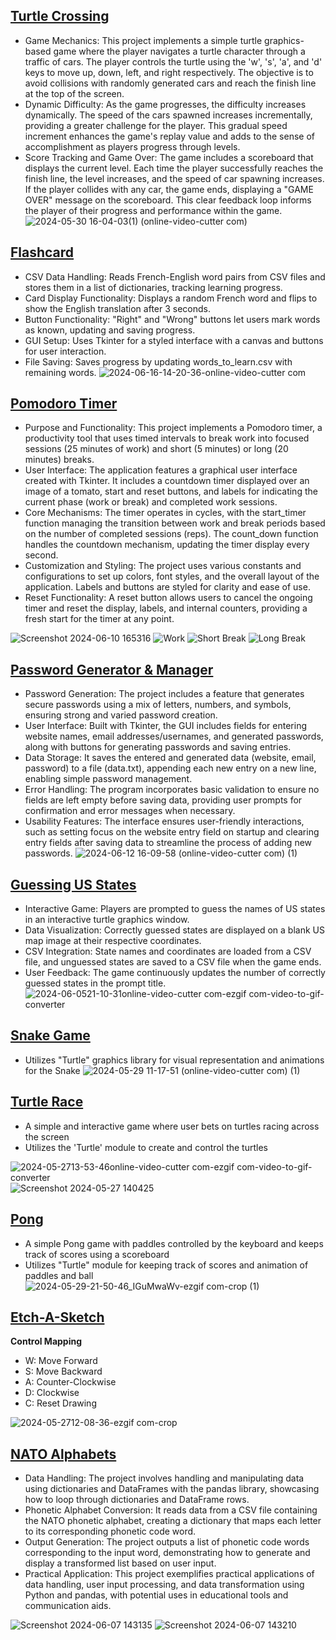 ## [Turtle Crossing](https://github.com/xinconggg/Mini-Python-Projects/blob/master/Turtle%20Crossing.py)
- Game Mechanics: This project implements a simple turtle graphics-based game where the player navigates a turtle character through a traffic of cars. The player controls the turtle using the 'w', 's', 'a', and 'd' keys to move up, down, left, and right respectively. The objective is to avoid collisions with randomly generated cars and reach the finish line at the top of the screen.
- Dynamic Difficulty: As the game progresses, the difficulty increases dynamically. The speed of the cars spawned increases incrementally, providing a greater challenge for the player. This gradual speed increment enhances the game's replay value and adds to the sense of accomplishment as players progress through levels.
- Score Tracking and Game Over: The game includes a scoreboard that displays the current level. Each time the player successfully reaches the finish line, the level increases, and the speed of car spawning increases. If the player collides with any car, the game ends, displaying a "GAME OVER" message on the scoreboard. This clear feedback loop informs the player of their progress and performance within the game.
![2024-05-30 16-04-03(1) (online-video-cutter com)](https://github.com/xinconggg/Mini-Python-Projects/assets/82378681/c4048103-5570-4022-8c62-e6904eacdc16)

## [Flashcard](https://github.com/xinconggg/Mini-Python-Projects/blob/master/Flashcard.py)
- CSV Data Handling: Reads French-English word pairs from CSV files and stores them in a list of dictionaries, tracking learning progress.
- Card Display Functionality: Displays a random French word and flips to show the English translation after 3 seconds.
- Button Functionality: "Right" and "Wrong" buttons let users mark words as known, updating and saving progress.
- GUI Setup: Uses Tkinter for a styled interface with a canvas and buttons for user interaction.
- File Saving: Saves progress by updating words_to_learn.csv with remaining words.
![2024-06-16-14-20-36-_online-video-cutter com_](https://github.com/xinconggg/Mini-Python-Projects/assets/82378681/b0304a41-bda6-417d-b3a7-04e76dbd2186)


## [Pomodoro Timer](https://github.com/xinconggg/Mini-Python-Projects/blob/master/Pomodoro.py)
- Purpose and Functionality: This project implements a Pomodoro timer, a productivity tool that uses timed intervals to break work into focused sessions (25 minutes of work) and short (5 minutes) or long (20 minutes) breaks.
- User Interface: The application features a graphical user interface created with Tkinter. It includes a countdown timer displayed over an image of a tomato, start and reset buttons, and labels for indicating the current phase (work or break) and completed work sessions.
- Core Mechanisms: The timer operates in cycles, with the start_timer function managing the transition between work and break periods based on the number of completed sessions (reps). The count_down function handles the countdown mechanism, updating the timer display every second.
- Customization and Styling: The project uses various constants and configurations to set up colors, font styles, and the overall layout of the application. Labels and buttons are styled for clarity and ease of use.
- Reset Functionality: A reset button allows users to cancel the ongoing timer and reset the display, labels, and internal counters, providing a fresh start for the timer at any point.
  
![Screenshot 2024-06-10 165316](https://github.com/xinconggg/Mini-Python-Projects/assets/82378681/26366aae-4042-4f35-9d4d-223cc817cd9b)
![Work](https://github.com/xinconggg/Mini-Python-Projects/assets/82378681/985d414b-e224-4570-b79d-48ee0561337f) ![Short Break](https://github.com/xinconggg/Mini-Python-Projects/assets/82378681/26fac892-289c-47e9-852f-7d396e564e51) ![Long Break](https://github.com/xinconggg/Mini-Python-Projects/assets/82378681/e002974b-2955-4aea-b8df-7532c122e56c)

## [Password Generator & Manager](https://github.com/xinconggg/Mini-Python-Projects/blob/master/Password%20Generator%20%26%20Manager.py)
- Password Generation: The project includes a feature that generates secure passwords using a mix of letters, numbers, and symbols, ensuring strong and varied password creation.
- User Interface: Built with Tkinter, the GUI includes fields for entering website names, email addresses/usernames, and generated passwords, along with buttons for generating passwords and saving entries.
- Data Storage: It saves the entered and generated data (website, email, password) to a file (data.txt), appending each new entry on a new line, enabling simple password management.
- Error Handling: The program incorporates basic validation to ensure no fields are left empty before saving data, providing user prompts for confirmation and error messages when necessary.
- Usability Features: The interface ensures user-friendly interactions, such as setting focus on the website entry field on startup and clearing entry fields after saving data to streamline the process of adding new passwords.
![2024-06-12 16-09-58 (online-video-cutter com) (1)](https://github.com/xinconggg/Mini-Python-Projects/assets/82378681/d617fb9b-ed7b-4888-9d13-2c749ca58dc4)


## [Guessing US States](https://github.com/xinconggg/Mini-Python-Projects/blob/master/US%20States%20Game.py)
- Interactive Game: Players are prompted to guess the names of US states in an interactive turtle graphics window.
- Data Visualization: Correctly guessed states are displayed on a blank US map image at their respective coordinates.
- CSV Integration: State names and coordinates are loaded from a CSV file, and unguessed states are saved to a CSV file when the game ends.
- User Feedback: The game continuously updates the number of correctly guessed states in the prompt title.
![2024-06-0521-10-31online-video-cutter com-ezgif com-video-to-gif-converter](https://github.com/xinconggg/Mini-Python-Projects/assets/82378681/58e47f43-39ab-452f-95de-1de9f54588c5)


## [Snake Game](https://github.com/xinconggg/Mini-Python-Projects/blob/master/Snake%20Game.py)
- Utilizes "Turtle" graphics library for visual representation and animations for the Snake
![2024-05-29 11-17-51 (online-video-cutter com) (1)](https://github.com/xinconggg/Mini-Python-Projects/assets/82378681/563d5271-2cde-4f7d-b9f3-ec9282a5f471)


## [Turtle Race](https://github.com/xinconggg/Mini-Python-Projects/blob/master/Turtle%20Race.py)
- A simple and interactive game where user bets on turtles racing across the screen
- Utilizes the 'Turtle' module to create and control the turtles
  
![2024-05-2713-53-46online-video-cutter com-ezgif com-video-to-gif-converter](https://github.com/xinconggg/Mini-Python-Projects/assets/82378681/1460abeb-17ce-4173-ae6d-9002df0f09ad)
![Screenshot 2024-05-27 140425](https://github.com/xinconggg/Mini-Python-Projects/assets/82378681/546d480f-5a7e-487f-a41e-7f925492ab2f)

## [Pong](https://github.com/xinconggg/Mini-Python-Projects/blob/master/Pong.py)
- A simple Pong game with paddles controlled by the keyboard and keeps track of scores using a scoreboard
- Utilizes "Turtle" module for keeping track of scores and animation of paddles and ball
![2024-05-29-21-50-46_IGuMwaWv-ezgif com-crop (1)](https://github.com/xinconggg/Mini-Python-Projects/assets/82378681/1b4e591b-4465-4d43-85dc-ce4bdd58c0cd)


## [Etch-A-Sketch](https://github.com/xinconggg/Mini-Python-Projects/blob/master/Etch-A-Sketch.py)
**Control Mapping**
- W: Move Forward
- S: Move Backward
- A: Counter-Clockwise
- D: Clockwise
- C: Reset Drawing

![2024-05-2712-08-36-ezgif com-crop](https://github.com/xinconggg/Mini-Python-Projects/assets/82378681/795fc2f2-3f51-4a82-8950-9cd790c596f4)

## [NATO Alphabets](https://github.com/xinconggg/Mini-Python-Projects/blob/master/NATO%20Alphabet.py)
- Data Handling: The project involves handling and manipulating data using dictionaries and DataFrames with the pandas library, showcasing how to loop through dictionaries and DataFrame rows.
- Phonetic Alphabet Conversion: It reads data from a CSV file containing the NATO phonetic alphabet, creating a dictionary that maps each letter to its corresponding phonetic code word.
- Output Generation: The project outputs a list of phonetic code words corresponding to the input word, demonstrating how to generate and display a transformed list based on user input.
- Practical Application: This project exemplifies practical applications of data handling, user input processing, and data transformation using Python and pandas, with potential uses in educational tools and communication aids.

![Screenshot 2024-06-07 143135](https://github.com/xinconggg/Mini-Python-Projects/assets/82378681/f7326865-69ce-4822-89b1-480ba48d4082)
![Screenshot 2024-06-07 143210](https://github.com/xinconggg/Mini-Python-Projects/assets/82378681/71ef328e-8e3d-47e6-bb00-64f5d039f729)
